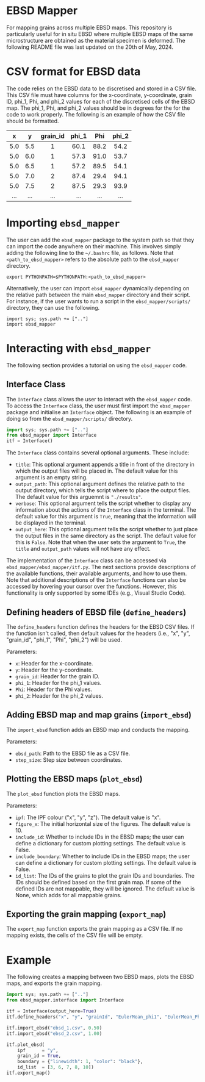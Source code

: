 # EBSD Mapper
For mapping grains across multiple EBSD maps. This repository is particularly useful for in situ EBSD where multiple EBSD maps of the same microstructure are obtained as the material specimen is deformed. The following README file was last updated on the 20th of May, 2024.

# CSV format for EBSD data

The code relies on the EBSD data to be discretised and stored in a CSV file. This CSV file must have columns for the x-coordinate, y-coordinate, grain ID, phi_1, Phi, and phi_2 values for each of the discretised cells of the EBSD map. The phi_1, Phi, and phi_2 values should be in degrees for the for the code to work properly. The following is an example of how the CSV file should be formatted.

|  x   |  y   | grain_id | phi_1 |  Phi  | phi_2 |
|:----:|:----:|:--------:|:-----:|:-----:|:-----:|
| 5.0  | 5.5  |    1     | 60.1  | 88.2  | 54.2  |
| 5.0  | 6.0  |    1     | 57.3  | 91.0  | 53.7  |
| 5.0  | 6.5  |    1     | 57.2  | 89.5  | 54.1  |
| 5.0  | 7.0  |    2     | 87.4  | 29.4  | 94.1  |
| 5.0  | 7.5  |    2     | 87.5  | 29.3  | 93.9  |
| ...  | ...  |   ...    |  ...  |  ...  |  ...  |

# Importing `ebsd_mapper`

The user can add the `ebsd_mapper` package to the system path so that they can import the code anywhere on their machine. This involves simply adding the following line to the `~/.bashrc` file, as follows. Note that `<path_to_ebsd_mapper>` refers to the absolute path to the `ebsd_mapper` directory.
```
export PYTHONPATH=$PYTHONPATH:<path_to_ebsd_mapper>
```

Alternatively, the user can import `ebsd_mapper` dynamically depending on the relative path between the main `ebsd_mapper` directory and their script. For instance, if the user wants to run a script in the `ebsd_mapper/scripts/` directory, they can use the following.
```
import sys; sys.path += [".."]
import ebsd_mapper
```

# Interacting with `ebsd_mapper`

The following section provides a tutorial on using the `ebsd_mapper` code.

## Interface Class

The `Interface` class allows the user to interact with the `ebsd_mapper` code. To access the `Interface` class, the user must first import the `ebsd_mapper` package and initialise an `Interface` object. The following is an example of doing so from the `ebsd_mapper/scripts/` directory.
```py
import sys; sys.path += [".."]
from ebsd_mapper import Interface
itf = Interface()
```

The `Interface` class contains several optional arguments. These include:
* `title`: This optional argument appends a title in front of the directory in which the output files will be placed in. The default value for this argument is an empty string.
* `output_path`: This optional argument defines the relative path to the output directory, which tells the script where to place the output files. The default value for this arguemnt is `"./results"`.
* `verbose`: This optional argument tells the script whether to display any information about the actions of the `Interface` class in the terminal. The default value for this argument is `True`, meaning that the information will be displayed in the terminal.
* `output_here`: This optional argument tells the script whether to just place the output files in the same directory as the script. The default value for this is `False`. Note that when the user sets the argument to `True`, the `title` and `output_path` values will not have any effect.

The implementation of the `Interface` class can be accessed via `ebsd_mapper/ebsd_mapper/itf.py`. The next sections provide descriptions of the available functions, their available arguments, and how to use them. Note that additional descriptions of the `Interface` functions can also be accessed by hovering your cursor over the functions. However, this functionality is only supported by some IDEs (e.g., Visual Studio Code).

## Defining headers of EBSD file (`define_headers`)

The `define_headers` function defines the headers for the EBSD CSV files. If the function isn't called, then default values for the headers (i.e., "x", "y", "grain_id", "phi_1", "Phi", "phi_2") will be used.

Parameters:
* `x`:        Header for the x-coordinate.
* `y`:        Header for the y-coordinate.
* `grain_id`: Header for the grain ID.
* `phi_1`:    Header for the phi_1 values.
* `Phi`:      Header for the Phi values.
* `phi_2`:    Header for the phi_2 values.

## Adding EBSD map and map grains (`import_ebsd`)

The `import_ebsd` function adds an EBSD map and conducts the mapping.

Parameters:
* `ebsd_path`: Path to the EBSD file as a CSV file.
* `step_size`: Step size between coordinates.

## Plotting the EBSD maps (`plot_ebsd`)

The `plot_ebsd` function plots the EBSD maps.

Parameters:
* `ipf`:              The IPF colour ("x", "y", "z"). The default value is "x".
* `figure_x`:         The initial horizontal size of the figures. The default value is 10.
* `include_id`:       Whether to include IDs in the EBSD maps; the user can define a dictionary for custom plotting settings. The default value is False.
* `include_boundary`: Whether to include IDs in the EBSD maps; the user can define a dictionary for custom plotting settings. The default value is False.
* `id_list`:          The IDs of the grains to plot the grain IDs and boundaries. The IDs should be defined based on the first grain map. If some of the defined IDs are not mappable, they will be ignored. The default value is None, which adds for all mappable grains.

## Exporting the grain mapping (`export_map`)

The `export_map` function exports the grain mapping as a CSV file. If no mapping exists, the cells of the CSV file will be empty.

# Example

The following creates a mapping between two EBSD maps, plots the EBSD maps, and exports the grain mapping.

```py
import sys; sys.path += [".."]
from ebsd_mapper.interface import Interface

itf = Interface(output_here=True)
itf.define_headers("x", "y", "grainId", "EulerMean_phi1", "EulerMean_Phi", "EulerMean_phi2")

itf.import_ebsd("ebsd_1.csv", 0.50)
itf.import_ebsd("ebsd_2.csv", 1.00)

itf.plot_ebsd(
    ipf      = "y",
    grain_id = True,
    boundary = {"linewidth": 1, "color": "black"},
    id_list  = [3, 6, 7, 8, 10])
itf.export_map()

```
